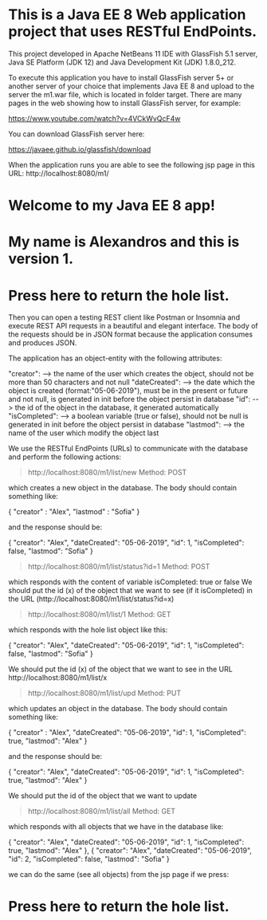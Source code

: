 # This is a Java EE 8 Web application project that uses RESTful EndPoints.

This project developed in Apache NetBeans 11 IDE with GlassFish 5.1 server, Java SE Platform (JDK 12)
and Java Development Kit (JDK) 1.8.0_212.

To execute this application you have to install GlassFish server 5+ or another server of your choice that 
implements Java EE 8 and upload to the server the m1.war file, which is located in folder target. There are
many pages in the web showing how to install GlassFish server, for example:

https://www.youtube.com/watch?v=4VCkWvQcF4w

You can download GlassFish server here:

https://javaee.github.io/glassfish/download

When the application runs you are able to see the following jsp page in this URL: http://localhost:8080/m1/


# Welcome to my Java EE 8 app!

# My name is Alexandros and this is version 1.
 
# Press here to return the hole list. 

Then you can open a testing REST client like Postman or Insomnia and execute REST API requests in a beautiful
and elegant interface. The body of the requests should be in JSON format because the application consumes and
produces JSON. 

The application has an object-entity with the following attributes:

"creator":   --> the name of the user which creates the object, should not be more than 50 characters and not null
"dateCreated":   --> the date which the object is created (format:"05-06-2019"), must be in the present or future and not null,
is generated in init before the object persist in database
"id":   --> the id of the object in the database, it generated automatically
"isCompleted":   --> a boolean variable (true or false), should not be null is generated in init before the object persist in database
"lastmod":   --> the name of the user which modify the object last

We use the RESTful EndPoints (URLs) to communicate with the database and perform the following actions:

> http://localhost:8080/m1/list/new  Method: POST

which creates a new object in the database. The body should contain something like:

{
	"creator" : "Alex",
	"lastmod" : "Sofia"
}

and the response should be:

{
  "creator": "Alex",
  "dateCreated": "05-06-2019",
  "id": 1,
  "isCompleted": false,
  "lastmod": "Sofia"
}


> http://localhost:8080/m1/list/status?id=1  Method: POST

which responds with the content of variable isCompleted: true or false
We should put the id (x) of the object that we want to see (if it isCompleted) in the URL
(http://localhost:8080/m1/list/status?id=x)


> http://localhost:8080/m1/list/1  Method: GET

which responds with the hole list object like this:

{
  "creator": "Alex",
  "dateCreated": "05-06-2019",
  "id": 1,
  "isCompleted": false,
  "lastmod": "Sofia"
}

We should put the id (x) of the object that we want to see in the URL
http://localhost:8080/m1/list/x


> http://localhost:8080/m1/list/upd  Method: PUT

which updates an object in the database. The body should contain something like:

{
	 "creator" : "Alex",
   "dateCreated": "05-06-2019",
   "id": 1,
	 "isCompleted": true,
   "lastmod": "Alex"
  }

and the response should be:

{
  "creator": "Alex",
  "dateCreated": "05-06-2019",
  "id": 1,
  "isCompleted": true,
  "lastmod": "Alex"
}

We should put the id of the object that we want to update


> http://localhost:8080/m1/list/all  Method: GET

which responds with all objects that we have in the database like:

{
    "creator": "Alex",
    "dateCreated": "05-06-2019",
    "id": 1,
    "isCompleted": true,
    "lastmod": "Alex"
  },
  {
    "creator": "Alex",
    "dateCreated": "05-06-2019",
    "id": 2,
    "isCompleted": false,
    "lastmod": "Sofia"
  }

we can do the same (see all objects) from the jsp page if we press:
# Press here to return the hole list.


